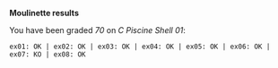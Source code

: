 **Moulinette results**

You have been graded *70* on *C Piscine Shell 01*:
```
ex01: OK | ex02: OK | ex03: OK | ex04: OK | ex05: OK | ex06: OK | ex07: KO | ex08: OK
```
